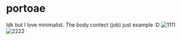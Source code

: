 # portoae
Idk but I love minimalist.
The body contect (job) just example :D 
![1111](https://user-images.githubusercontent.com/100475822/216370382-70c2ac22-68ef-40c4-89c0-6f980a949658.jpg)
![2222](https://user-images.githubusercontent.com/100475822/216370410-918bd43c-74a9-4849-afc2-94b503bf7108.jpg)
